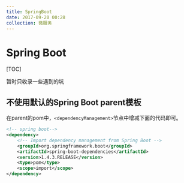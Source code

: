 ```yaml
---
title: SpringBoot
date: 2017-09-20 00:28
collection: 微服务
---
```


# Spring Boot

[TOC]

暂时只收录一些遇到的坑

## 不使用默认的Spring Boot parent模板

在parent的pom中，`<dependencyManagement>`节点中增减下面的代码即可。
```xml
<!-- spring boot-->
<dependency>
    <!-- Import dependency management from Spring Boot -->
    <groupId>org.springframework.boot</groupId>
    <artifactId>spring-boot-dependencies</artifactId>
    <version>1.4.3.RELEASE</version>
    <type>pom</type>
    <scope>import</scope>
</dependency>
```


